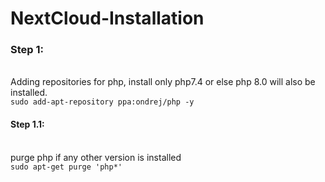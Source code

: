 # NextCloud-Installation
### Step 1:
</br>Adding repositories for php, install only php7.4 or else php 8.0 will also be installed.
</br>```sudo add-apt-repository ppa:ondrej/php -y```
#### Step 1.1:
</br>purge php if any other version is installed
</br>```sudo apt-get purge 'php*'```
